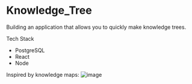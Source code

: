 # Knowledge_Tree
Building an application that allows you to quickly make knowledge trees.

Tech Stack
* PostgreSQL
* React
* Node


Inspired by knowledge maps:
![image](https://user-images.githubusercontent.com/74084786/227752036-918fb9a8-56d9-4b2a-843b-76e2d11ad419.png)

